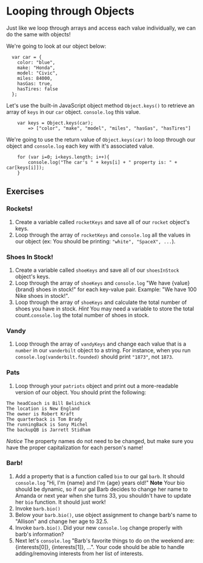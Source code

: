 # Looping through Objects

Just like we loop through arrays and access each value individually, we can do the same with objects!

We're going to look at our object below: 
```
  var car = {
  	color: "blue",
  	make: "Honda",
  	model: "Civic",
  	miles: 84000,
  	hasGas: true,
  	hasTires: false
  };
```

Let's use the built-in JavaScript object method `Object.keys()` to retrieve an array of `keys` in our `car` object. `console.log` this value. 
```
	var keys = Object.keys(car);
		=> ["color", "make", "model", "miles", "hasGas", "hasTires"]
```

We're going to use the return value of `Object.keys(car)` to loop through our object and `console.log` each key with it's associated value. 

```
	for (var i=0; i<keys.length; i++){ 
		console.log("The car's " + keys[i] + " property is: " + car[keys[i]]);
	}
```


## Exercises

### Rockets!

1. Create a variable called `rocketKeys` and save all of our `rocket` object's keys. 
1. Loop through the array of `rocketKeys` and `console.log` all the values in our object (ex: You should be printing: `"white", "SpaceX", ...`). 


### Shoes In Stock!

1. Create a variable called `shoeKeys` and save all of our `shoesInStock` object's keys. 
1. Loop through the array of `shoeKeys` and `console.log` "We have {value} {brand} shoes in stock!" for each key-value pair. Example: "We have 100 Nike shoes in stock!". 
1. Loop through the array of `shoeKeys` and calculate the total number of shoes you have in stock. *Hint* You may need a variable to store the total count.`console.log` the total number of shoes in stock.


### Vandy 
1. Loop through the array of `vandyKeys` and change each value that is a `number` in our `vanderbilt` object to a string. For instance, when you run `console.log(vanderbilt.founded)` should print `"1873"`, not `1873`. 


### Pats

1. Loop through your `patriots` object and print out a more-readable version of our object. You should print the following: 
```
The headCoach is Bill Belichick
The location is New England
The owner is Robert Kraft
The quarterback is Tom Brady
The runningBack is Sony Michel
The backupQB is Jarrett Stidham

```
*Notice* The property names do not need to be changed, but make sure you have the proper capitalization for each person's name! 


### Barb!

1. Add a property that is a function called `bio` to our gal `barb`. It should `console.log` "Hi, I'm {name} and I'm {age} years old!"
	**Note** Your bio should be dynamic, so if our gal Barb decides to change her name to Amanda or next year when she turns 33, you shouldn't have to update her `bio` function. It should just work! 
1. Invoke `barb.bio()`
1. Below your `barb.bio()`, use object assignment to change barb's name to "Allison" and change her age to 32.5.
1. Invoke `barb.bio()`. Did your new `console.log` change properly with barb's information?
1. Next let's `console.log` "Barb's favorite things to do on the weekend are: {interests[0]}, {interests[1]}, ...". Your code should be able to handle adding/removing interests from her list of interests. 















